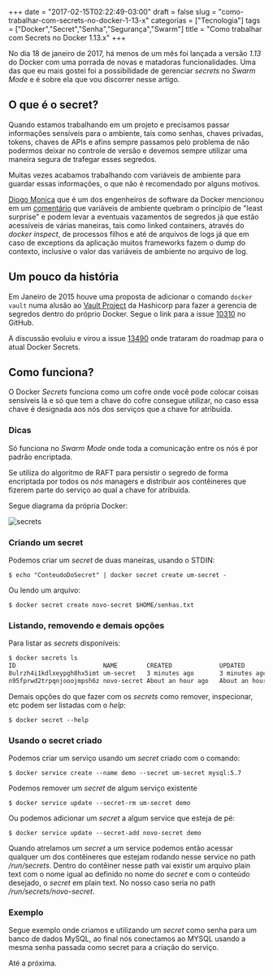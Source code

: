+++
date = "2017-02-15T02:22:49-03:00"
draft = false
slug = "como-trabalhar-com-secrets-no-docker-1-13-x"
categorias = ["Tecnologia"]
tags = ["Docker","Secret","Senha","Segurança","Swarm"]
title = "Como trabalhar com Secrets no Docker 1.13.x"
+++

No dia 18 de janeiro de 2017, há menos de um mês foi lançada a versão *1.13* do Docker com uma porrada de novas e matadoras funcionalidades. Uma das que eu mais gostei foi a possibilidade de gerenciar *secrets* no *Swarm Mode* e é sobre ela que vou discorrer nesse artigo.

## O que é o secret?

Quando estamos trabalhando em um projeto e precisamos passar informações sensíveis para o ambiente, tais como senhas, chaves privadas, tokens, chaves de APIs e afins sempre passamos pelo problema de não podermos deixar no controle de versão e devemos sempre utilizar uma maneira segura de trafegar esses segredos.

Muitas vezes acabamos trabalhando com variáveis de ambiente para guardar essas informações, o que não é recomendado por alguns motivos. 

[Diogo Monica](http://twitter.com/diogomonica) que é um dos engenheiros de software da Docker mencionou em um [comentário](https://github.com/docker/docker/pull/9176#issuecomment-99542089) que variáveis de ambiente quebram o princípio de "least surprise" e podem levar a eventuais vazamentos de segredos já que estão acessíveis de várias maneiras, tais como linked containers, através do *docker inspect*, de  processos filhos e até de arquivos de logs já que em caso de exceptions da aplicação muitos frameworks fazem o dump do contexto, inclusive o valor das variáveis de ambiente no arquivo de log.


## Um pouco da história

Em Janeiro de 2015 houve uma proposta de adicionar o comando `docker vault` numa alusão ao [Vault Project](https://www.vaultproject.io) da Hashicorp para fazer a gerencia de segredos dentro do próprio Docker. Segue o link para a issue [10310](https://github.com/docker/docker/issues/10310) no GitHub.

A discussão evoluiu e virou a issue [13490](https://github.com/docker/docker/issues/13490) onde trataram do roadmap para o atual Docker Secrets.


## Como funciona?

O Docker *Secrets* funciona como um cofre onde você pode colocar coisas sensíveis lá e só que tem a chave do cofre consegue utilizar, no caso essa chave é designada aos nós dos serviços que a chave for atribuída.

### Dicas

Só funciona no *Swarm Mode* onde toda a comunicação entre os nós é por padrão encriptada.

Se utiliza do algoritmo de RAFT para persistir o segredo de forma encriptada por todos os *nós* managers e distribuir aos contêineres que fizerem parte do serviço ao qual a chave for atribuida.

Segue diagrama da própria Docker: 

<img class="img-responsive img-thumbnail" title="secrets" alt="secrets" src='/assets/images/secrets.png' />

### Criando um secret

Podemos criar um *secret* de duas maneiras, usando o STDIN:

	$ echo "ConteudoDoSecret" | docker secret create um-secret -

Ou lendo um arquivo:
	
	$ docker secret create novo-secret $HOME/senhas.txt

### Listando, removendo e demais opções

Para listar as *secrets* disponíveis:

```bash
$ docker secrets ls
ID                        NAME        CREATED             UPDATED
8ulrzh4i1kdlxeypgh8hx5imt um-secret   3 minutes ago       3 minutes ago
n95fprwd2trpqnjooojmpsh6z novo-secret About an hour ago   About an hour ago
```

Demais opções do que fazer com os *secrets* como remover, inspecionar, etc podem ser listadas com o *help*:

	$ docker secret --help


### Usando o secret criado

Podemos criar um serviço usando um *secret* criado com o comando:

	$ docker service create --name demo --secret um-secret mysql:5.7	
	
Podemos remover um *secret* de algum serviço existente

	$ docker service update --secret-rm um-secret demo
	
Ou podemos adicionar um *secret* a algum service que esteja de pé: 

	$ docker service update --secret-add novo-secret demo

Quando atrelamos um *secret* a um service podemos então acessar qualquer um dos contêineres que estejam rodando nesse service no path */run/secrets*. Dentro do contêiner nesse path vai existir um arquivo plain text com o nome igual ao definido no nome do *secret* e com o conteúdo desejado, o *secret* em plain text. No nosso caso seria no path */run/secrets/novo-secret*.
	

### Exemplo
	
Segue exemplo onde criamos e utilizando um *secret* como senha para um banco de dados MySQL, ao final nós conectamos ao MYSQL usando a mesma senha passada como secret para a criação do serviço.

<script type="text/javascript" src="https://asciinema.org/a/103254.js" id="asciicast-103254" async data-autoplay="true" data-loop="true"></script>	
	
Até a próxima.